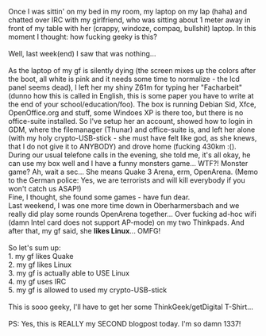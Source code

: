 <html><body><p>Once I was sittin' on my bed in my room, my laptop on my lap (haha) and chatted over IRC with my girlfriend, who was sitting about 1 meter away in front of my table with her (crappy, windoze, compaq, bullshit) laptop. In this moment I thought: how fucking geeky is this?<br>
<br>
Well, last week(end) I saw that was nothing...<br>
<br>
As the laptop of my gf is silently dying (the screen mixes up the colors after the boot, all white is pink and it needs some time to normalize - the lcd panel seems dead), I left her my shiny Z61m for typing her "Facharbeit" (dunno how this is called in English, this is some paper you have to write at the end of your school/education/foo). The box is running Debian Sid, Xfce, OpenOffice.org and stuff, some Windoes XP is there too, but there is no office-suite installed. So I've setup her an account, showed how to login in GDM, where the filemanager (Thunar) and office-suite is, and left her alone (with my holy crypto-USB-stick - she must have felt like god, as she knews, that I do not give it to ANYBODY) and drove home (fucking 430km :().<br>
During our usual telefone calls in the evening, she told me, it's all okay, he can use my box well and I have a funny monsters game... WTF?! Monster game? Ah, wait a sec... She means Quake 3 Arena, erm, OpenArena. (Memo to the German police: Yes, we are terrorists and will kill everybody if you won't catch us ASAP!)<br>
Fine, I thought, she found some games - have fun dear.<br>
Last weekend, I was one more time down in Oberharmersbach and we really did play some rounds OpenArena together... Over fucking ad-hoc wifi (damn Intel card does not support AP-mode) on my two Thinkpads. And after that, my gf said, she <strong>likes Linux</strong>... OMFG!<br>
<br>
So let's sum up:<br>
1. my gf likes Quake<br>
2. my gf likes Linux<br>
3. my gf is actually able to USE Linux<br>
4. my gf uses IRC<br>
5. my gf is allowed to used my crypto-USB-stick<br>
<br>
This is sooo geeky, I'll have to get her some ThinkGeek/getDigital T-Shirt...<br>
<br>
PS: Yes, this is REALLY my SECOND blogpost today. I'm so damn 1337!</p></body></html>
